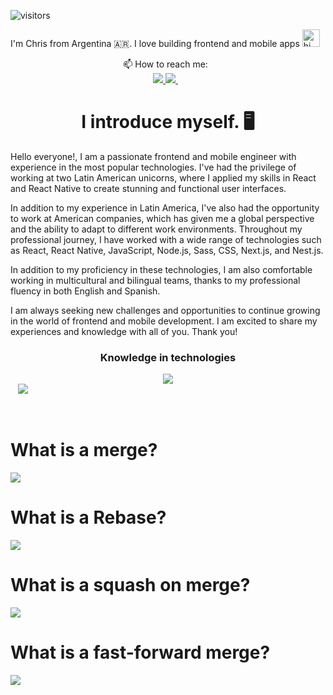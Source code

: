 ![visitors](https://komarev.com/ghpvc/?username=ccontarino&label=Visitors)

I'm Chris from Argentina  🇦🇷. I love building frontend and mobile apps <img src="https://user-images.githubusercontent.com/1303154/88677602-1635ba80-d120-11ea-84d8-d263ba5fc3c0.gif" width="28px" height="28px" alt="hi"> 

<div align="center">
<div>
     📫 How to reach me:&nbsp;&nbsp; 
</div> 
<a href="https://www.linkedin.com/in/christian-contarino/">
     <img src="https://img.shields.io/badge/linkedin-%230077B5.svg?&style=for-the-badge&logo=linkedin&logoColor=white" />
  </a>
  <a href="mailto:ccontarino@gmail.com?subject=Hi Chris!">
     <img src="https://img.shields.io/badge/Gmail-FF0000.svg?&style=for-the-badge&logo=gmail&logoColor=white" />
  </a>&nbsp;&nbsp;  
     </div>
<h1 align="center">
 I introduce myself.  🖥️
</h1>
Hello everyone!, I am a passionate frontend and mobile engineer with experience in the most popular technologies. I've had the privilege of working at two Latin American unicorns, where I applied my skills in React and React Native to create stunning and functional user interfaces.

In addition to my experience in Latin America, I've also had the opportunity to work at American companies, which has given me a global perspective and the ability to adapt to different work environments. Throughout my professional journey, I have worked with a wide range of technologies such as React, React Native, JavaScript, Node.js, Sass, CSS, Next.js, and Nest.js.

In addition to my proficiency in these technologies, I am also comfortable working in multicultural and bilingual teams, thanks to my professional fluency in both English and Spanish.

I am always seeking new challenges and opportunities to continue growing in the world of frontend and mobile development. I am excited to share my experiences and knowledge with all of you. Thank you!

<h3 align="center">Knowledge in technologies</h3>
<div align="center">
  <img src="https://skillicons.dev/icons?i=html,css,bootstrap,sass,js,ts,react,nodejs,nextjs,java,tailwind,mongodb,mysql,figma,ps,postman,jquery,kubernetes,linux,materialui,maven,nestjs,nginx,redux,regex,webpack,workers,raspberrypi,angular,apollo,graphql,gulp,nextjs,jest,tailwind,vercel,postgres,jenkins,docker,aws,gcp" />

</div>
&nbsp;&nbsp; 
<image src=https://github.com/ccontarino/ccontarino/blob/main/http_methods.gif/>

&nbsp;&nbsp; 
<H1> What is a merge?</H3>
<image src=https://github.com/ccontarino/ccontarino/blob/main/merge.gif/>

<H1> What is a Rebase?</H3>
<image src=https://github.com/ccontarino/ccontarino/blob/main/687474703a2f2f692e696d6775722e636f6d2f3568725431534f2e676966.gif/>

<H1> What is a squash on merge?</H3>
<image src=https://github.com/ccontarino/ccontarino/blob/main/squash_merge.gif/>
<H1> What is a fast-forward merge?</H3>
<image src=https://github.com/ccontarino/ccontarino/blob/main/what_is_forward_merge.gif/>

<!--
<H1> Gitflow workflow</H3>
<image src=https://github.com/ccontarino/ccontarino/blob/main/68747470733a2f2f692e696d6775722e636f6d2f6332725a7935452e676966.gif/>
<div align="center">
<image src=https://github.com/ccontarino/ccontarino/blob/main/github-contribution-grid-snake.svg/>
</div>
<H3> Gitflow workflow</H3>
<image src=https://github.com/ccontarino/ccontarino/blob/main/68747470733a2f2f692e696d6775722e636f6d2f6332725a7935452e676966.gif/>

</div>
--![](https://github.com/ccontarino/ccontarino/blob/main/github-contribution-grid-snake.svg)
![Chris's GitHub stats](https://github-readme-stats-ccontarino.vercel.app/api?username=ccontarino&show_icons=true&count_private=true)
[](https://www.linkedin.com/in/christian-contarino/)
**ccontarino/ccontarino** is a ✨ _special_ ✨ repository because its `README.md` (this file) appears on your GitHub profile.
[![Connect on LinkedIn](https://img.shields.io/badge/--linkedin?label=LinkedIn&logo=LinkedIn&style=social)](https://www.linkedin.com/in/christian-contarino)
Here are some ideas to get you started:
- 🔭 I’m currently working on ...
- 🌱 I’m currently learning ...
- 👯 I’m looking to collaborate on ...
- 🤔 I’m looking for help with ...
- 💬 Ask me about ...
- 📫 How to reach me: ...
- 😄 Pronouns: ...
- ⚡ Fun fact: ...
-->
